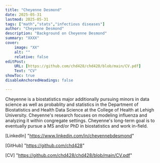 ```yaml
---
title: "Cheyenne Desmond"
date: 2025-05-31
lastmod: 2025-05-31
tags: ["math","stats","infectious diseases"]
author: "Cheyenne Desmond"
description: "Background on Cheyenne Desmond" 
summary: "XXXX"
cover:
    image: "XX"
    alt: ""
    relative: false
editPost:
    URL: [https://github.com/chd428/chd428/blob/main/CV.pdf]
    Text: "CV"
showToc: true
disableAnchoredHeadings: false

---
```


Cheyenne is a biostatistics major additionally pursuing minors in data science as well as probablity and statistics in the Department of Biostatistics and Health Data Science at the College of Health at Lehigh University. Cheyenne's research focuses on modeling influenza and analyzing it within congregate settings. Cheyenne's long-term goal is to eventually pursue a MS and/or PhD in biostatistics and work in-field.

[LinkedIn] "https://www.linkedin.com/in/cheyennebdesmond"

[GitHub] "https://github.com/chd428"

[CV] "https://github.com/chd428/chd428/blob/main/CV.pdf"
